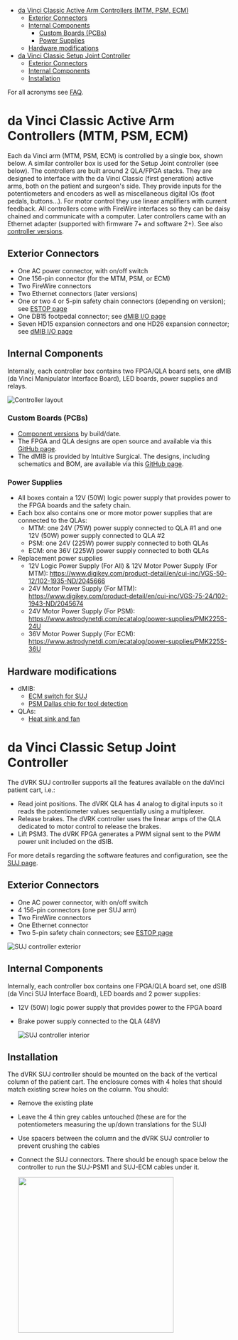 <!--ts-->
   * [da Vinci Classic Active Arm Controllers (MTM, PSM, ECM)](#da-vinci-classic-active-arm-controllers-mtm-psm-ecm)
      * [Exterior Connectors](#exterior-connectors)
      * [Internal Components](#internal-components)
         * [Custom Boards (PCBs)](#custom-boards-pcbs)
         * [Power Supplies](#power-supplies)
      * [Hardware modifications](#hardware-modifications)
   * [da Vinci Classic Setup Joint Controller](#da-vinci-classic-setup-joint-controller)
      * [Exterior Connectors](#exterior-connectors-1)
      * [Internal Components](#internal-components-1)
      * [Installation](#installation)

<!-- Added by: anton, at:  -->

<!--te-->

For all acronyms see [FAQ](/jhu-dvrk/sawIntuitiveResearchKit/wiki/FAQ).

# da Vinci Classic Active Arm Controllers (MTM, PSM, ECM)

Each da Vinci arm (MTM, PSM, ECM) is controlled by a single box, shown below. A similar controller box is used for the Setup Joint controller (see below).  The controllers are built around 2 QLA/FPGA stacks.  They are designed to interface with the da Vinci Classic (first generation) active arms, both on the patient and surgeon's side.  They provide inputs for the potentiometers and encoders as well as miscellaneous digital IOs (foot pedals, buttons...).  For motor control they use linear amplifiers with current feedback.  All controllers come with FireWire interfaces so they can be daisy chained and communicate with a computer.  Later controllers came with an Ethernet adapter (supported with firmware 7+ and software 2+).  See also [controller versions](/jhu-dvrk/sawIntuitiveResearchKit/wiki/Board-Versions). 

## Exterior Connectors

* One AC power connector, with on/off switch
* One 156-pin connector (for the MTM, PSM, or ECM)
* Two FireWire connectors
* Two Ethernet connectors (later versions)
* One or two 4 or 5-pin safety chain connectors (depending on version); see [ESTOP page](/jhu-dvrk/sawIntuitiveResearchKit/wiki/ESTOP)
* One DB15 footpedal connector; see [dMIB I/O page](/jhu-dvrk/sawIntuitiveResearchKit/wiki/dMIB-IOs)
* Seven HD15 expansion connectors and one HD26 expansion connector; see [dMIB I/O page](/jhu-dvrk/sawIntuitiveResearchKit/wiki/dMIB-IOs)

## Internal Components

Internally, each controller box contains two FPGA/QLA board sets, one dMIB (da Vinci Manipulator Interface Board), LED boards, power supplies and relays.

  ![Controller layout](/jhu-dvrk/sawIntuitiveResearchKit/wiki/controller-layout.jpg)

### Custom Boards (PCBs)
* [Component versions](/jhu-dvrk/sawIntuitiveResearchKit/wiki/Board-Versions) by build/date.
* The FPGA and QLA designs are open source and available via this [GitHub page](http://jhu-cisst.github.io/mechatronics/).
* The dMIB is provided by Intuitive Surgical. The designs, including schematics and BOM, are available via this [GitHub page](https://github.com/jhu-dvrk/dvrk-pcb-dMIB).

### Power Supplies
* All boxes contain a 12V (50W) logic power supply that provides power to the FPGA boards and the safety chain.
* Each box also contains one or more motor power supplies that are connected to the QLAs:
  * MTM: one 24V (75W) power supply connected to QLA #1 and one 12V (50W) power supply connected to QLA #2
  * PSM: one 24V (225W) power supply connected to both QLAs
  * ECM: one 36V (225W) power supply connected to both QLAs
* Replacement power supplies
  * 12V Logic Power Supply (For All) & 12V Motor Power Supply (For MTM): https://www.digikey.com/product-detail/en/cui-inc/VGS-50-12/102-1935-ND/2045666
  * 24V Motor Power Supply (For MTM): https://www.digikey.com/product-detail/en/cui-inc/VGS-75-24/102-1943-ND/2045674
  * 24V Motor Power Supply (For PSM): https://www.astrodynetdi.com/ecatalog/power-supplies/PMK225S-24U
  * 36V Motor Power Supply (For ECM): https://www.astrodynetdi.com/ecatalog/power-supplies/PMK225S-36U

## Hardware modifications

* dMIB:
  * [ECM switch for SUJ](/jhu-dvrk/sawIntuitiveResearchKit/wiki/Full-da-Vinci-dMIB-pre-2015)
  * [PSM Dallas chip for tool detection](/jhu-dvrk/sawIntuitiveResearchKit/wiki/Tool-Detection)
* QLAs:
  * [Heat sink and fan](/jhu-dvrk/sawIntuitiveResearchKit/wiki/QLA-Heat-Sink)

# da Vinci Classic Setup Joint Controller

The dVRK SUJ controller supports all the features available on the daVinci patient cart, i.e.:
* Read joint positions. The dVRK QLA has 4 analog to digital inputs so it reads the potentiometer values sequentially using a multiplexer.
* Release brakes.  The dVRK controller uses the linear amps of the QLA dedicated to motor control to release the brakes. 
* Lift PSM3.  The dVRK FPGA generates a PWM signal sent to the PWM power unit included on the dSIB.

For more details regarding the software features and configuration, see the [SUJ page](/jhu-dvrk/sawIntuitiveResearchKit/wiki/SUJ).

## Exterior Connectors

* One AC power connector, with on/off switch
* 4 156-pin connectors (one per SUJ arm)
* Two FireWire connectors
* One Ethernet connector
* Two 5-pin safety chain connectors; see [ESTOP page](/jhu-dvrk/sawIntuitiveResearchKit/wiki/ESTOP)

 ![SUJ controller exterior](/jhu-dvrk/sawIntuitiveResearchKit/wiki/assets/suj/suj-controller-exterior.png)

## Internal Components

Internally, each controller box contains one FPGA/QLA board set, one dSIB (da Vinci SUJ Interface Board), LED boards and 2 power supplies:
* 12V (50W) logic power supply that provides power to the FPGA board
* Brake power supply connected to the QLA (48V)

  ![SUJ controller interior](/jhu-dvrk/sawIntuitiveResearchKit/wiki/assets/suj/suj-controller-interior.png)

## Installation

The dVRK SUJ controller should be mounted on the back of the vertical column of the patient cart.   The enclosure comes with 4 holes that should match existing screw holes on the column.  You should:
* Remove the existing plate
* Leave the 4 thin grey cables untouched (these are for the potentiometers measuring the up/down translations for the SUJ) 
* Use spacers between the column and the dVRK SUJ controller to prevent crushing the cables
* Connect the SUJ connectors.  There should be enough space below the controller to run the SUJ-PSM1 and SUJ-ECM cables under it.

  <a href="/jhu-dvrk/sawIntuitiveResearchKit/wiki/assets/suj/suj-controller-mount.jpgg"><img src="/jhu-dvrk/sawIntuitiveResearchKit/wiki/assets/suj/suj-controller-mount.jpg" width="350"></a>

